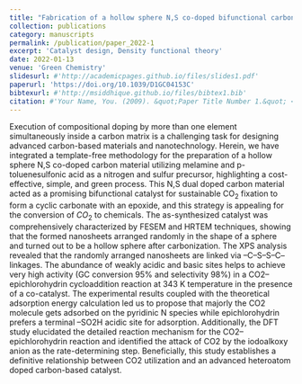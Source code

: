 ```yaml
---
title: "Fabrication of a hollow sphere N,S co-doped bifunctional carbon catalyst for sustainable fixation of CO<sub>2</sub> to cyclic carbonates"
collection: publications
category: manuscripts
permalink: /publication/paper_2022-1
excerpt: 'Catalyst design, Density functional theory'
date: 2022-01-13
venue: 'Green Chemistry'
slidesurl: #'http://academicpages.github.io/files/slides1.pdf'
paperurl: 'https://doi.org/10.1039/D1GC04153C'
bibtexurl: #'http://msiddhique.github.io/files/bibtex1.bib'
citation: #'Your Name, You. (2009). &quot;Paper Title Number 1.&quot; <i>Journal 1</i>. 1(1).'
---
```


Execution of compositional doping by more than one element simultaneously inside a carbon matrix is a challenging task for designing advanced carbon-based materials and nanotechnology. Herein, we have integrated a template-free methodology for the preparation of a hollow sphere N,S co-doped carbon material utilizing melamine and p-toluenesulfonic acid as a nitrogen and sulfur precursor, highlighting a cost-effective, simple, and green process. This N,S dual doped carbon material acted as a promising bifunctional catalyst for sustainable CO<sub>2</sub> fixation to form a cyclic carbonate with an epoxide, and this strategy is appealing for the conversion of $CO_2$ to chemicals. The as-synthesized catalyst was comprehensively characterized by FESEM and HRTEM techniques, showing that the formed nanosheets arranged randomly in the shape of a sphere and turned out to be a hollow sphere after carbonization. The XPS analysis revealed that the randomly arranged nanosheets are linked via –C–S–S–C– linkages. The abundance of weakly acidic and basic sites helps to achieve very high activity (GC conversion 95% and selectivity 98%) in a CO2–epichlorohydrin cycloaddition reaction at 343 K temperature in the presence of a co-catalyst. The experimental results coupled with the theoretical adsorption energy calculation led us to propose that majorly the CO2 molecule gets adsorbed on the pyridinic N species while epichlorohydrin prefers a terminal –SO2H acidic site for adsorption. Additionally, the DFT study elucidated the detailed reaction mechanism for the CO2–epichlorohydrin reaction and identified the attack of CO2 by the iodoalkoxy anion as the rate-determining step. Beneficially, this study establishes a definitive relationship between CO2 utilization and an advanced heteroatom doped carbon-based catalyst.
